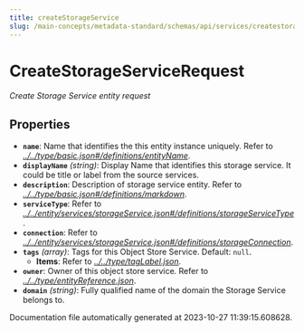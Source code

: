 ```yaml
---
title: createStorageService
slug: /main-concepts/metadata-standard/schemas/api/services/createstorageservice
---
```


# CreateStorageServiceRequest

*Create Storage Service entity request*

## Properties

- **`name`**: Name that identifies the this entity instance uniquely. Refer to *[../../type/basic.json#/definitions/entityName](#/../type/basic.json#/definitions/entityName)*.
- **`displayName`** *(string)*: Display Name that identifies this storage service. It could be title or label from the source services.
- **`description`**: Description of storage service entity. Refer to *[../../type/basic.json#/definitions/markdown](#/../type/basic.json#/definitions/markdown)*.
- **`serviceType`**: Refer to *[../../entity/services/storageService.json#/definitions/storageServiceType](#/../entity/services/storageService.json#/definitions/storageServiceType)*.
- **`connection`**: Refer to *[../../entity/services/storageService.json#/definitions/storageConnection](#/../entity/services/storageService.json#/definitions/storageConnection)*.
- **`tags`** *(array)*: Tags for this Object Store Service. Default: `null`.
  - **Items**: Refer to *[../../type/tagLabel.json](#/../type/tagLabel.json)*.
- **`owner`**: Owner of this object store service. Refer to *[../../type/entityReference.json](#/../type/entityReference.json)*.
- **`domain`** *(string)*: Fully qualified name of the domain the Storage Service belongs to.


Documentation file automatically generated at 2023-10-27 11:39:15.608628.
